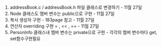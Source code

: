 1. addressBook.c / addressBook.h 파일 클래스로 변경하기 - 11월 27일
2. Node 클래스도 멤버 변수는 public으로 구현 - 11월 27일
3. 복사 생성자 구현 - 183page 참고  - 11월 27일
4. 연산자 overriding 구현 = , << , == - 11월 27일
5. PersonInfo 클래스내 멤버 변수는 private으로 구현 - 각각의 멤버 변수마다 get, set함수구현필요
